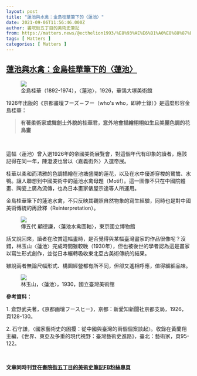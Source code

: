```yaml
---
layout: post
title: "蓮池與水禽：金島桂華筆下的〈蓮池〉"
date: 2021-09-06T11:56:46.000Z
author: 書院街五丁目的美術史筆記
from: https://matters.news/@ecthelion1993/%E8%93%AE%E6%B1%A0%E8%88%87%E6%B0%B4%E7%A6%BD-%E9%87%91%E5%B3%B6%E6%A1%82%E8%8F%AF%E7%AD%86%E4%B8%8B%E7%9A%84-%E8%93%AE%E6%B1%A0-bafyreihjige2if3rhyn5g54slavizauvhpdqj5jwqduehouzcklefkvj2a
tags: [ Matters ]
categories: [ Matters ]
---
```

<!--1630929406000-->
[蓮池與水禽：金島桂華筆下的〈蓮池〉](https://matters.news/@ecthelion1993/%E8%93%AE%E6%B1%A0%E8%88%87%E6%B0%B4%E7%A6%BD-%E9%87%91%E5%B3%B6%E6%A1%82%E8%8F%AF%E7%AD%86%E4%B8%8B%E7%9A%84-%E8%93%AE%E6%B1%A0-bafyreihjige2if3rhyn5g54slavizauvhpdqj5jwqduehouzcklefkvj2a)
------

<div>
<figure class="image"><img src="https://assets.matters.news/embed/d162e6e7-de62-4c0e-a7f0-3d49561d22a9.jpeg" data-asset-id="d162e6e7-de62-4c0e-a7f0-3d49561d22a9" referrerpolicy="no-referrer"><figcaption><span>金島桂華（1892-1974），〈蓮池〉，1926，華鴒大塚美術館</span></figcaption></figure><p>1926年出版的《京都畫壇フーズ－フー（who's who，即紳士錄）》是這麼形容金島桂華：</p><blockquote><strong>有著柔術家或舞劍士外貌的桂華君，意外地會描繪栩栩如生且美麗色調的花鳥畫</strong></blockquote><p><br></p><p>這幅〈蓮池〉曾入選1926年的帝國美術展覽會，對這個年代有印象的讀者，應該記得在同一年，陳澄波也曾以〈嘉義街外〉入選帝展。</p><p>桂華以柔和而清雅的色調描繪在池塘盛開的蓮花，以及在水中優游穿梭的鷺鷥、水鴨。讓人聯想到中國美術中的蓮池水禽母題（Motif）。這一圖像不只在中國院體畫、陶瓷上廣為流傳，也為日本畫家俵屋宗達等人所運用。</p><p>金島桂華筆下的蓮池水禽，不只反映其觀照自然物象的寫生經驗，同時也是對中國美術傳統的再詮釋（Reinterpretation）。</p><figure class="image"><img src="https://assets.matters.news/embed/202c667e-94f4-45cd-beb8-5467af5d47be.jpeg" data-asset-id="202c667e-94f4-45cd-beb8-5467af5d47be" referrerpolicy="no-referrer"><figcaption><span>傳五代 顧德謙，〈蓮池水禽圖軸〉，東京國立博物館</span></figcaption></figure><p>話又說回來，讀者在欣賞這幅畫時，是否覺得與某幅臺灣畫家的作品很像呢？沒錯，林玉山〈蓮池〉完成時間雖較晚（1930年），但也被後世的學者認為這是畫家以寫生形式創作，並從日本輾轉吸收東北亞古美術傳統的結果。</p><p>雖說兩者無論尺幅形式、構圖經營都有所不同，但卻又遙相呼應，值得細細品味。</p><figure class="image"><img src="https://assets.matters.news/embed/3062219b-b988-442a-afe4-3b8101511eac.jpeg" data-asset-id="3062219b-b988-442a-afe4-3b8101511eac" referrerpolicy="no-referrer"><figcaption><span>林玉山，〈蓮池〉，1930，國立臺灣美術館</span></figcaption></figure><p><strong>參考資料：</strong></p><p>1. 倉野武夫著，《京都画壇フースヒー》，京都：新愛知新聞社京都支局，1926，頁128-130。</p><p>2. 石守謙，〈國家藝術史的困擾：從中國與臺灣的兩個個案談起〉。收錄在黃蘭翔主編，《世界、東亞及多重的現代視野：臺灣藝術史進路》，臺北：藝術家，頁95-122。</p><p><br></p><p><strong>文章同時刊登在</strong><a href="https://www.facebook.com/ecthelion1993" target="_blank"><strong>書院街五丁目的美術史筆記FB粉絲專頁</strong></a></p>
</div>
